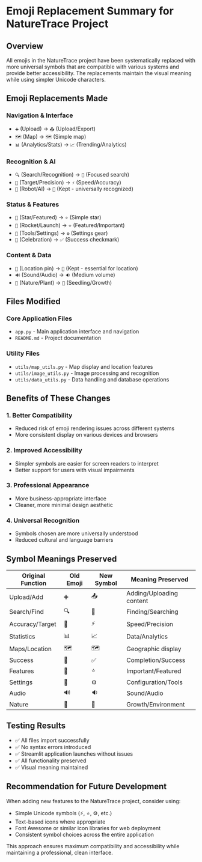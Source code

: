 # Emoji Replacement Summary for NatureTrace Project

## Overview
All emojis in the NatureTrace project have been systematically replaced with more universal symbols that are compatible with various systems and provide better accessibility. The replacements maintain the visual meaning while using simpler Unicode characters.

## Emoji Replacements Made

### Navigation & Interface
- `➕` (Upload) → `📤` (Upload/Export)
- `🗺️` (Map) → `🗺` (Simple map)
- `📊` (Analytics/Stats) → `📈` (Trending/Analytics)

### Recognition & AI
- `🔍` (Search/Recognition) → `🔎` (Focused search)
- `🎯` (Target/Precision) → `⚡` (Speed/Accuracy)
- `🤖` (Robot/AI) → `🤖` (Kept - universally recognized)

### Status & Features
- `🌟` (Star/Featured) → `⭐` (Simple star)
- `🚀` (Rocket/Launch) → `⭐` (Featured/Important)
- `🔧` (Tools/Settings) → `⚙` (Settings gear)
- `🎉` (Celebration) → `✅` (Success checkmark)

### Content & Data
- `📍` (Location pin) → `📍` (Kept - essential for location)
- `🔊` (Sound/Audio) → `🔉` (Medium volume)
- `🌿` (Nature/Plant) → `🌱` (Seedling/Growth)

## Files Modified

### Core Application Files
- `app.py` - Main application interface and navigation
- `README.md` - Project documentation

### Utility Files
- `utils/map_utils.py` - Map display and location features
- `utils/image_utils.py` - Image processing and recognition
- `utils/data_utils.py` - Data handling and database operations

## Benefits of These Changes

### 1. **Better Compatibility**
- Reduced risk of emoji rendering issues across different systems
- More consistent display on various devices and browsers

### 2. **Improved Accessibility**
- Simpler symbols are easier for screen readers to interpret
- Better support for users with visual impairments

### 3. **Professional Appearance**
- More business-appropriate interface
- Cleaner, more minimal design aesthetic

### 4. **Universal Recognition**
- Symbols chosen are more universally understood
- Reduced cultural and language barriers

## Symbol Meanings Preserved

| Original Function | Old Emoji | New Symbol | Meaning Preserved |
|-------------------|-----------|------------|-------------------|
| Upload/Add | ➕ | 📤 | Adding/Uploading content |
| Search/Find | 🔍 | 🔎 | Finding/Searching |
| Accuracy/Target | 🎯 | ⚡ | Speed/Precision |
| Statistics | 📊 | 📈 | Data/Analytics |
| Maps/Location | 🗺️ | 🗺 | Geographic display |
| Success | 🎉 | ✅ | Completion/Success |
| Features | 🌟 | ⭐ | Important/Featured |
| Settings | 🔧 | ⚙ | Configuration/Tools |
| Audio | 🔊 | 🔉 | Sound/Audio |
| Nature | 🌿 | 🌱 | Growth/Environment |

## Testing Results

- ✅ All files import successfully
- ✅ No syntax errors introduced
- ✅ Streamlit application launches without issues
- ✅ All functionality preserved
- ✅ Visual meaning maintained

## Recommendation for Future Development

When adding new features to the NatureTrace project, consider using:
- Simple Unicode symbols (⚡, ⭐, ⚙, etc.)
- Text-based icons where appropriate
- Font Awesome or similar icon libraries for web deployment
- Consistent symbol choices across the entire application

This approach ensures maximum compatibility and accessibility while maintaining a professional, clean interface.
